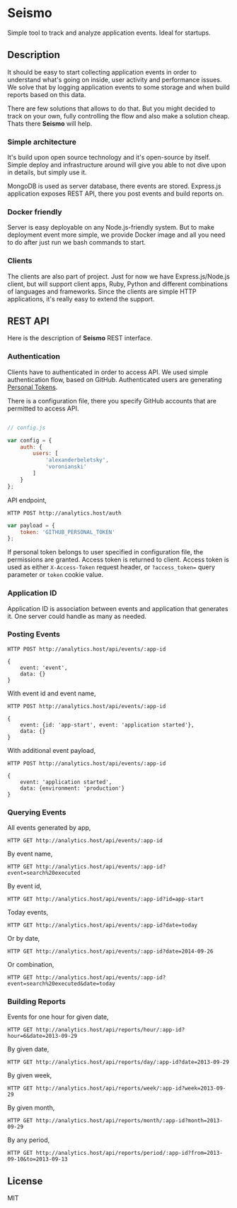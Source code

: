 # Seismo

Simple tool to track and analyze application events. Ideal for startups.

## Description

It should be easy to start collecting application events in order to understand what's going on inside, user activity and performance issues. We solve that by logging application events to some storage and when build reports based on this data.

There are few solutions that allows to do that. But you might decided to track on your own, fully controlling the flow and also make a solution cheap. Thats there **Seismo** will help.

### Simple architecture

It's build upon open source technology and it's open-source by itself. Simple deploy and infrastructure around will give you able to not dive upon in details, but simply use it.

MongoDB is used as server database, there events are stored. Express.js application exposes REST API, there you post events and build reports on.

### Docker friendly

Server is easy deployable on any Node.js-friendly system. But to make deployment event more simple, we provide Docker image and all you need to do after just run we bash commands to start.

### Clients

The clients are also part of project. Just for now we have Express.js/Node.js client, but will support client apps, Ruby, Python and different combinations of languages and frameworks. Since the clients are simple HTTP applications, it's really easy to extend the support.

## REST API

Here is the description of **Seismo** REST interface.

### Authentication

Clients have to authenticated in order to access API. We used simple authentication flow, based on GitHub. Authenticated users are generating [Personal Tokens](https://help.github.com/articles/creating-an-access-token-for-command-line-use).

There is a configuration file, there you specify GitHub accounts that are permitted to access API.

```js

// config.js

var config = {
	auth: {
		users: [
			'alexanderbeletsky',
			'voronianski'
		]
	}
};
```

API endpoint,

```plain
HTTP POST http://analytics.host/auth
```

```js
var payload = {
	token: 'GITHUB_PERSONAL_TOKEN'
};
```

If personal token belongs to user specified in configuration file, the permissions are granted. Access token is returned to client. Access token is used as either `X-Access-Token` request header, or `?access_token=` query parameter or `token` cookie value.

### Application ID

Application ID is association between events and application that generates it. One server could handle as many as needed.

### Posting Events

```plain
HTTP POST http://analytics.host/api/events/:app-id

{
	event: 'event',
	data: {}
}
```

With event id and event name,

```plain
HTTP POST http://analytics.host/api/events/:app-id

{
	event: {id: 'app-start', event: 'application started'},
	data: {}
}
```

With additional event payload,

```plain
HTTP POST http://analytics.host/api/events/:app-id

{
	event: 'application started',
	data: {environment: 'production'}
}
```

### Querying Events

All events generated by app,

```plain
HTTP GET http://analytics.host/api/events/:app-id
```

By event name,

```plain
HTTP GET http://analytics.host/api/events/:app-id?event=search%20executed
```

By event id,

```plain
HTTP GET http://analytics.host/api/events/:app-id?id=app-start
```

Today events,

```plain
HTTP GET http://analytics.host/api/events/:app-id?date=today
```

Or by date,

```plain
HTTP GET http://analytics.host/api/events/:app-id?date=2014-09-26
```

Or combination,

```plain
HTTP GET http://analytics.host/api/events/:app-id?event=search%20executed&date=today
```

### Building Reports

Events for one hour for given date,

```plain
HTTP GET http://analytics.host/api/reports/hour/:app-id?hour=6&date=2013-09-29
```

By given date,

```plain
HTTP GET http://analytics.host/api/reports/day/:app-id?date=2013-09-29
```

By given week,

```plain
HTTP GET http://analytics.host/api/reports/week/:app-id?week=2013-09-29
```

By given month,

```plain
HTTP GET http://analytics.host/api/reports/month/:app-id?month=2013-09-29
```

By any period,

```plain
HTTP GET http://analytics.host/api/reports/period/:app-id?from=2013-09-10&to=2013-09-13
```

## License

MIT




